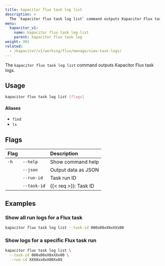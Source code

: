 ```yaml
---
title: kapacitor flux task log list
description: >
  The `kapacitor flux task log list` command outputs Kapacitor Flux task logs.
menu:
  kapacitor_v1:
    name: kapacitor flux task log list
    parent: kapacitor flux task log
weight: 301
related:
  - /kapacitor/v1/working/flux/manage/view-task-logs/
---
```


The `kapacitor flux task log list` command outputs Kapacitor Flux task logs.

## Usage

```sh
kapacitor flux task log list [flags]
```

#### Aliases

- `find`
- `ls`

## Flags

| Flag |             | Description          |
| :--- | :---------- | :------------------- |
| `-h` | `--help`    | Show command help    |
|      | `--json`    | Output data as JSON  |
|      | `--run-id`  | Task run ID          |
|      | `--task-id` | {{< req >}}: Task ID |

## Examples

### Show all run logs for a Flux task

```sh
kapacitor flux task log list --task-id 000x00xX0xXXx00
```

### Show logs for a specific Flux task run

```sh
kapacitor flux task log list \
  --task-id 000x00xX0xXXx00 \
  --run-id XXX0xx0xX00Xx0X
```
